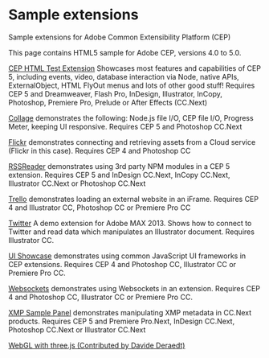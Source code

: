 Sample extensions
=======

Sample extensions for Adobe Common Extensibility Platform (CEP)

This page contains HTML5 sample for Adobe CEP, versions 4.0 to 5.0. 

[CEP HTML Test Extension](https://github.com/Adobe-CEP/Samples/tree/master/CEP_HTML_Test_Extension_5.0)
Showcases most features and capabilities of CEP 5, including events, video, database interaction via Node, native APIs, ExternalObject, HTML FlyOut menus and lots of other good stuff! Requires CEP 5 and Dreamweaver, Flash Pro, InDesign, Illustrator, InCopy, Photoshop, Premiere Pro, Prelude or After Effects (CC.Next)

[Collage](https://github.com/Adobe-CEP/Samples/tree/master/Collage) demonstrates the following: Node.js file I/O, CEP file I/O, Progress Meter, keeping UI responsive. Requires CEP 5 and Photoshop CC.Next

[Flickr](https://github.com/Adobe-CEP/Samples/tree/master/Flickr) demonstrates connecting and retrieving assets from a Cloud service (Flickr in this case). Requires CEP 4 and Photoshop CC


[RSSReader](https://github.com/Adobe-CEP/Samples/tree/master/RSSReader) demonstrates using 3rd party NPM modules in a CEP 5 extension. Requires CEP 5 and InDesign CC.Next, InCopy CC.Next, Illustrator CC.Next or Photoshop CC.Next

[Trello](https://github.com/Adobe-CEP/Samples/tree/master/Trello) demonstrates loading an external website in an iFrame. Requires CEP 4 and Illustrator CC, Photoshop CC or Premiere Pro CC

[Twitter](https://github.com/Adobe-CEP/Samples/tree/master/Twitter) A demo extension for Adobe MAX 2013. Shows how to connect to Twitter and read data which manipulates an Illustrator document. Requires Illustrator CC.

[UI Showcase](https://github.com/Adobe-CEP/Samples/tree/master/UI_Showcase) demonstrates using common JavaScript UI frameworks in CEP extensions. Requires CEP 4 and Photoshop CC, Illustrator CC or Premiere Pro CC.

[Websockets](https://github.com/Adobe-CEP/Samples/tree/master/Websocket) demonstrates using Websockets in an extension. Requires CEP 4 and Photoshop CC, Illustrator CC or Premiere Pro CC.

[XMP Sample Panel](https://github.com/Adobe-CEP/Samples/tree/master/XmpSamplePanel) demonstrates manipulating XMP metadata in CC.Next products. Requires CEP 5 and Premiere Pro.Next, InDesign CC.Next, Photoshop CC.Next or Illustrator CC.Next

[WebGL with three.js (Contributed by Davide Deraedt)](https://github.com/Adobe-CEP/Samples/tree/master/webgl_threejs)
